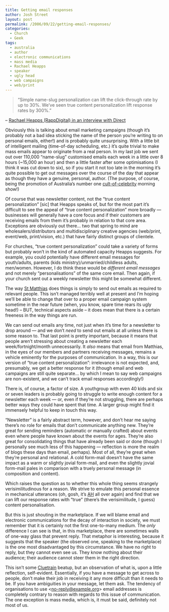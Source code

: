 ```yaml
---
title: Getting email responses
author: Josh Street
layout: post
permalink: /2006/09/22/getting-email-responses/
categories:
  - Church
  - Geek
tags:
  - australia
  - author
  - electronic communications
  - mass media
  - Rachael Heapps
  - speaker
  - ugly head
  - web campaigns
  - web/print
---
```

> &#8220;Simple name-slug personalization can lift the click-through rate by up to 30%. We&#8217;ve seen true content personalization lift response rates by 300%.&#8221;

&#8211; [Rachael Heapps (RappDigital) in an interview with Direct][1]

Obviously this is talking about email marketing campaigns (though it&#8217;s probably not a bad idea sticking the name of the person you&#8217;re writing to on personal emails, either!) and is probably quite unsurprising. With a little bit of intelligent mailing (time-of-day scheduling, etc.) it&#8217;s quite trivial to make mass emails appear to originate from a real person. In my last job we sent out over 110,000 &#8220;name-slug&#8221; customised emails each week in a little over 8 hours (~15,000 an hour) and then a little faster after some optimisations (I think it was cut down to six), so if you start it not too late in the morning it&#8217;s quite possible to get out messages over the course of the day that appear as though they have a genuine, personal, author. (The purpose, of course, being the promotion of Australia&#8217;s number one [cult-of-celebrity][2] morning show!)

Of course that was newsletter content, not the &#8220;true content personalization&#8221; [sic] that Heapps speaks of, but for the most part it&#8217;s difficult to see the appeal of &#8220;true content personalization&#8221; more broadly &#8212; businesses will generally have a core focus and if their customers are receiving emails from them it&#8217;s probably in relation to that core area. Exceptions are obviously out there&#8230; two that spring to mind are wholesalers/distributors and multidisciplinary creative agencies (web/print, event/web, print/vision, etc.) that have fairly distinct groups of clientele.

For churches, &#8220;true content personalization&#8221; could take a variety of forms but probably won&#8217;t in the kind of automated capacity Heapps suggests. For example, you could potentially have different email messages for youth/adults, parents (kids ministry)/unmarried/childless adults, men/women. However, I do think these would be *different email messages* and not merely &#8220;personalisations&#8221; of the same core email. Then again, if your church sent out a weekly newsletter this might be somewhat different.

The way [St Matthias][3] does things is simply to send out emails as required to relevant people. This isn&#8217;t managed terribly well at present and I&#8217;m hoping we&#8217;ll be able to change that over to a proper email campaign system sometime in the near future (when, you know, spare time rears its ugly head!) &#8211; BUT, technical aspects aside &#8211; it does mean that there is a certain freeness in the way things are run.

We can send out emails any time, not just when it&#8217;s time for a newsletter to drop around &#8212; and we don&#8217;t *need* to send out emails at all unless there is some reason to. That last point is pretty important, because it means that people aren&#8217;t stressing about creating a newsletter each week/fortnight/month unnecessarily. It *also* means that email from Matthias, in the eyes of our members and partners receiving messages, remains a vehicle eminently for the purposes of communication. In a way, this is our version of &#8220;true content personalization&#8221;: irrelevance is not expected, and, presumably, we get a better response for it (though email and web campaigns are still quite separate&#8230; by which I mean to say web campaigns are non-existent, and we can&#8217;t track email responses accordingly!)

There is, of course, a factor of size. A youthgroup with even 40 kids and six or seven leaders is probably going to struggle to write enough content for a newsletter each week &#8212; or, even if they&#8217;re not struggling, there are perhaps better ways they could have spent that time. A larger group might find it immensely helpful to keep in touch this way.

&#8220;Newsletter&#8221; is a fairly abstract term, however, and don&#8217;t hear me saying there&#8217;s no role for emails that don&#8217;t communicate anything new. They&#8217;re great for sending reminders (automatic or manually crafted) about events even where people have known about the events for ages. They&#8217;re also great for consolidating things that have already been said or done (though I personally see much less of this happening &#8212; reflection is more the realm of blogs these days than email, perhaps). Most of all, they&#8217;re great when they&#8217;re personal and relational. A cold form-mail doesn&#8217;t have the same impact as a warm or slightly jovial form-mail, and even the slightly jovial form-mail pales in comparison with a truely personal message (in composition and content).

Which raises the question as to whether this whole thing seems strangely verisimilitudinous for a reason. We strive to emulate this personal essence in mechanical utterances (oh, gosh, it&#8217;s [AH][4] all over again) and find that we can lift our response rates with &#8220;true&#8221; (there&#8217;s the verisimilitude, I guess) content personalisation.

But this is just shouting in the marketplace. If we will blame email and electronic communications for the decay of interaction in society, we must remember that it is certainly not the first one-to-many medium. The *only* difference I can see is that, in this marketplace, there are sometimes walls of one-way glass that prevent reply. That metaphor is interesting, because it suggests that the speaker (the observed one, speaking to the marketplace) is the one most disadvantaged by this circumstance. We have no right to reply, but they cannot even see us. They know nothing about their audience; their audience cannot steer them in the right direction.

This isn&#8217;t some [Cluetrain][5] beatup, but an observation of what is, upon a little reflection, self-evident. Essentially, if you have a message to get across to people, don&#8217;t make their job in receiving it any more difficult than it needs to be. If you have ambiguities in your message, let them ask. The tendency of organisations to use &lt;no-reply@example.org&gt; email addresses is completely contrary to reason with regards to this issue of communication. The one exception is mass media, which is, it must be said, definitely not most of us.

 [1]: http://www.directmag.com/mag/marketing_email_creative/
 [2]: http://sunrisefamily.com.au/
 [3]: http://www.matthias.org.au/
 [4]: /blog/2005/08/24/abbreviated-human "It's not worth reading, really. I re-read it the other day and was so ashamed I nearly edited it and replaced the version that's online. No harm done, though, because search engines can't find it and regulars know better than to read it!"
 [5]: http://www.cluetrain.com/